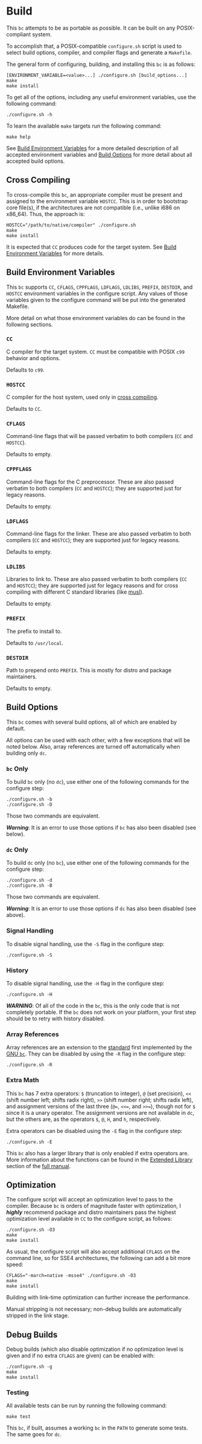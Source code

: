# Build

This `bc` attempts to be as portable as possible. It can be built on any
POSIX-compliant system.

To accomplish that, a POSIX-compatible `configure.sh` script is used to select
build options, compiler, and compiler flags and generate a `Makefile`.

The general form of configuring, building, and installing this `bc` is as
follows:

```
[ENVIRONMENT_VARIABLE=<value>...] ./configure.sh [build_options...]
make
make install
```

To get all of the options, including any useful environment variables, use the
following command:

```
./configure.sh -h
```

To learn the available `make` targets run the following command:

```
make help
```

See [Build Environment Variables](#build-environment-variables) for a more
detailed description of all accepted environment variables and
[Build Options](#build-options) for more detail about all accepted build
options.

<a name="cross-compiling"/>

## Cross Compiling

To cross-compile this `bc`, an appropriate compiler must be present and assigned
to the environment variable `HOSTCC`. This is in order to bootstrap core
file(s), if the architectures are not compatible (i.e., unlike i686 on x86_64).
Thus, the approach is:

```
HOSTCC="/path/to/native/compiler" ./configure.sh
make
make install
```

It is expected that `CC` produces code for the target system. See
[Build Environment Variables](#build-environment-variables) for more details.

<a name="build-environment-variables"/>

## Build Environment Variables

This `bc` supports `CC`, `CFLAGS`, `CPPFLAGS`, `LDFLAGS`, `LDLIBS`, `PREFIX`,
`DESTDIR`, and `HOSTCC` environment variables in the configure script. Any
values of those variables given to the configure command will be put into the
generated Makefile.

More detail on what those environment variables do can be found in the following
sections.

### `CC`

C compiler for the target system. `CC` must be compatible with POSIX `c99`
behavior and options.

Defaults to `c99`.

### `HOSTCC`

C compiler for the host system, used only in [cross compiling](#cross-compiling).

Defaults to `CC`.

### `CFLAGS`

Command-line flags that will be passed verbatim to both compilers (`CC` and
`HOSTCC`).

Defaults to empty.

### `CPPFLAGS`

Command-line flags for the C preprocessor. These are also passed verbatim to
both compilers (`CC` and `HOSTCC`); they are supported just for legacy reasons.

Defaults to empty.

### `LDFLAGS`

Command-line flags for the linker. These are also passed verbatim to both
compilers (`CC` and `HOSTCC`); they are supported just for legacy reasons.

Defaults to empty.

### `LDLIBS`

Libraries to link to. These are also passed verbatim to both compilers (`CC` and
`HOSTCC`); they are supported just for legacy reasons and for cross compiling
with different C standard libraries (like [musl][3]).

Defaults to empty.

### `PREFIX`

The prefix to install to.

Defaults to `/usr/local`.

### `DESTDIR`

Path to prepend onto `PREFIX`. This is mostly for distro and package
maintainers.

Defaults to empty.

<a name="build-options"/>

## Build Options

This `bc` comes with several build options, all of which are enabled by default.

All options can be used with each other, with a few exceptions that will be
noted below. Also, array references are turned off automatically when building
only `dc`.

### `bc` Only

To build `bc` only (no `dc`), use either one of the following commands for the
configure step:

```
./configure.sh -b
./configure.sh -D
```

Those two commands are equivalent.

***Warning***: It is an error to use those options if `bc` has also been
disabled (see below).

### `dc` Only

To build `dc` only (no `bc`), use either one of the following commands for the
configure step:

```
./configure.sh -d
./configure.sh -B
```

Those two commands are equivalent.

***Warning***: It is an error to use those options if `dc` has also been
disabled (see above).

### Signal Handling

To disable signal handling, use the `-S` flag in the configure step:

```
./configure.sh -S
```

### History

To disable signal handling, use the `-H` flag in the configure step:

```
./configure.sh -H
```

***WARNING***: Of all of the code in the `bc`, this is the only code that is not
completely portable. If the `bc` does not work on your platform, your first step
should be to retry with history disabled.

### Array References

Array references are an extension to the [standard][1] first implemented by the
[GNU `bc`][2]. They can be disabled by using the `-R` flag in the configure
step:

```
./configure.sh -R
```

### Extra Math

This `bc` has 7 extra operators: `$` (truncation to integer), `@` (set
precision), `<<` (shift number left; shifts radix right), `>>` (shift number
right; shifts radix left), and assignment versions of the last three (`@=`,
`<<=`, and `>>=`), though not for `$` since it is a unary operator. The
assignment versions are not available in `dc`, but the others are, as the
operators `$`, `@`, `H`, and `h`, respectively.

Extra operators can be disabled using the `-E` flag in the configure step:

```
./configure.sh -E
```

This `bc` also has a larger library that is only enabled if extra operators are.
More information about the functions can be found in the
[Extended Library](./bc.md#extended-library) section of the
[full manual](./bc.md).

## Optimization

The configure script will accept an optimization level to pass to the compiler.
Because `bc` is orders of magnitude faster with optimization, I ***highly***
recommend package and distro maintainers pass the highest optimization level
available in `CC` to the configure script, as follows:

```
./configure.sh -O3
make
make install
```

As usual, the configure script will also accept additional `CFLAGS` on the
command line, so for SSE4 architectures, the following can add a bit more speed:

```
CFLAGS="-march=native -msse4" ./configure.sh -O3
make
make install
```

Building with link-time optimization can further increase the performance.

Manual stripping is not necessary; non-debug builds are automatically stripped
in the link stage.

## Debug Builds

Debug builds (which also disable optimization if no optimization level is given
and if no extra `CFLAGS` are given) can be enabled with:

```
./configure.sh -g
make
make install
```

### Testing

All available tests can be run by running the following command:

```
make test
```

This `bc`, if built, assumes a working `bc` in the `PATH` to generate some
tests. The same goes for `dc`.

[1]: https://pubs.opengroup.org/onlinepubs/9699919799/utilities/bc.html
[2]: https://www.gnu.org/software/bc/
[3]: https://www.musl-libc.org/
